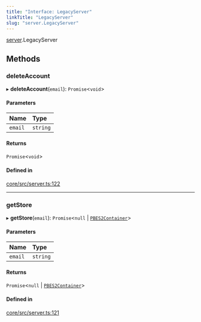 ```yaml
---
title: "Interface: LegacyServer"
linkTitle: "LegacyServer"
slug: "server.LegacyServer"
---
```


[server](../../modules/server).LegacyServer

## Methods

### deleteAccount

▸ **deleteAccount**(`email`): `Promise`<`void`\>

#### Parameters

| Name    | Type     |
| :------ | :------- |
| `email` | `string` |

#### Returns

`Promise`<`void`\>

#### Defined in

[core/src/server.ts:122](https://github.com/padloc/padloc/blob/b00eb4fd/packages/core/src/server.ts#L122)

---

### getStore

▸ **getStore**(`email`): `Promise`<`null` \|
[`PBES2Container`](../../classes/container.PBES2Container)\>

#### Parameters

| Name    | Type     |
| :------ | :------- |
| `email` | `string` |

#### Returns

`Promise`<`null` \| [`PBES2Container`](../../classes/container.PBES2Container)\>

#### Defined in

[core/src/server.ts:121](https://github.com/padloc/padloc/blob/b00eb4fd/packages/core/src/server.ts#L121)
